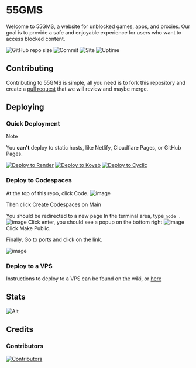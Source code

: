 # 55GMS

Welcome to 55GMS, a website for unblocked games, apps, and proxies. Our goal is to provide a safe and enjoyable experience for users who want to access blocked content.

![GitHub repo size](https://img.shields.io/github/repo-size/55gms/55gms)
![Commit](https://img.shields.io/github/commit-activity/w/55gms/55gms)
![Site](https://img.shields.io/website?url=https%3A%2F%2F55gms.com)
![Uptime](https://img.shields.io/uptimerobot/ratio/7/m793507060-97e6bef63b62591b668ced4f)

## Contributing

Contributing to 55GMS is simple, all you need is to fork this repository and create a [pull request](https://docs.github.com/en/pull-requests/collaborating-with-pull-requests/proposing-changes-to-your-work-with-pull-requests/creating-a-pull-request) that we will review and maybe merge.

## Deploying

### Quick Deployment

> [!NOTE]
> You **can't** deploy to static hosts, like Netlify, Cloudflare Pages, or GitHub Pages.

[![Deploy to Render](https://binbashbanana.github.io/deploy-buttons/buttons/remade/render.svg)](https://render.com/deploy?repo=https://github.com/55gms/55GMS)
[![Deploy to Koyeb](https://binbashbanana.github.io/deploy-buttons/buttons/remade/koyeb.svg)](https://app.koyeb.com/deploy?type=git&repository=github.com/55gms/55GMS&branch=main&name=55gms)
[![Deploy to Cyclic](https://binbashbanana.github.io/deploy-buttons/buttons/remade/cyclic.svg)](https://app.cyclic.sh/api/app/deploy/55gms/55GMS)

### Deploy to Codespaces

At the top of this repo, click Code.
![image](https://github.com/user-attachments/assets/f39210a7-33a2-4ee8-b8da-97a894ddbf03)

Then click Create Codespaces on Main

You should be redirected to a new page
In the terminal area, type `node .`
![image](https://github.com/user-attachments/assets/ef75f5f1-e551-4332-8e60-7e4c8a2b563f)
Click enter, you should see a popup on the bottom right
![image](https://github.com/user-attachments/assets/7ebef636-6cde-474e-9ccc-b93f32906fe3)
Click Make Public.

Finally, Go to ports and click on the link.

![image](https://github.com/user-attachments/assets/38b12552-aedb-442e-93c9-d2cda4904e49)

### Deploy to a VPS

Instructions to deploy to a VPS can be found on the wiki, or <a href='https://github.com/55gms/55GMS/wiki'>here</a>

## Stats

![Alt](https://repobeats.axiom.co/api/embed/aa0d492e7df85dd81f1e15509991745130be77cd.svg "Repobeats analytics image")

## Credits

### Contributors

[![Contributors](https://contrib.rocks/image?repo=55gms/55GMS)](https://github.com/55gms/55GMS/graphs/contributors)
